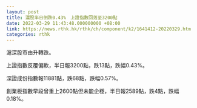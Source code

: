 ```yaml
---
layout: post
title: 滬股半日倒跌0.43%　上證指數回落至3200點
date: 2022-03-29 11:43:48.000000000 +08:00
link: https://news.rthk.hk/rthk/ch/component/k2/1641412-20220329.htm
categories: rthk
---
```


滬深股市由升轉跌。

上證指數反覆偏軟，半日報3200點，跌13點，跌幅0.43%。

深證成份指數報11881點，跌68點，跌幅0.57%。

創業板指數早段曾重上2600點但未能企穩，半日報2589點，跌4點，跌幅0.18%。
